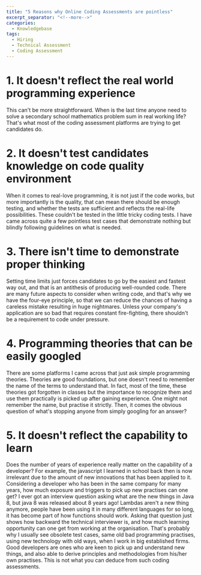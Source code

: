 ```yaml
---
title: "5 Reasons why Online Coding Assessments are pointless"
excerpt_separator: "<!--more-->"
categories:
  - Knowledgebase
tags:
  - Hiring
  - Technical Assessment
  - Coding Assessment
---
```


# 1. It doesn't reflect the real world programming experience

This can't be more straightforward. When is the last time anyone need to solve a secondary school mathematics problem sum in real working life? That's what most of the coding assessment platforms are trying to get candidates do. 

# 2. It doesn't test candidates knowledge on code quality environment

When it comes to real-love programming, it is not just if the code works, but more importantly is the quality, that can mean there should be enough testing, and whether the tests are sufficient and reflects the real-life possibilities. These couldn't be tested in the little tricky coding tests. I have came across quite a few pointless test cases that demonstrate nothing but blindly following guidelines on what is needed. 

# 3. There isn't time to demonstrate proper thinking

Setting time limits just forces candidates to go by the easiest and fastest way out, and that is an antithesis of producing well-rounded code. There are many future aspects to consider when writing code, and that's why we have the four-eye principle, so that we can reduce the chances of having a careless mistake resulting in huge nightmares. Unless your company's application are so bad that requires constant fire-fighting, there shouldn't be a requirement to code under pressure.

# 4. Programming theories that can be easily googled

There are some platforms I came across that just ask simple programming theories. Theories are good foundations, but one doesn't need to remember the name of the terms to understand that. In fact, most of the time, these theories got forgotten in classes but the importance to recognize them and use them practically is picked up after gaining experience. One might not remember the name, but practise it strictly. Then, it comes the obvious question of what's stopping anyone from simply googling for an answer?

# 5. It doesn't reflect the capability to learn

Does the number of years of experience really matter on the capability of a developer? For example, the javascript I learned in school back then is now irrelevant due to the amount of new innovations that has been applied to it. Considering a developer who has been in the same company for many years, how much exposure and triggers to pick up new practises can one get? I ever got an interview question asking what are the new things in Java 8, but java 8 was released about 8 years ago! Lambdas aren't a new thing anymore, people have been using it in many different languages for so long, it has become part of how functions should work. Asking that question just shows how backward the technical interviewer is, and how much learning opportunity can one get from working at the organisation. That's probably why I usually see obsolete test cases, same old bad programming practises, using new technology with old ways, when I work in big established firms. Good developers are ones who are keen to pick up and understand new things, and also able to derive principles and methodologies from his/her own practises. This is not what you can deduce from such coding assessments. 
